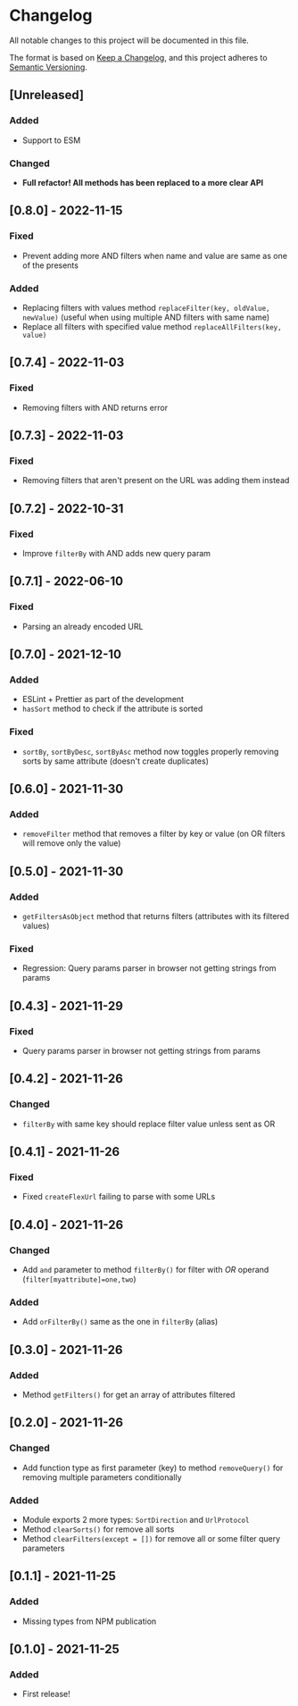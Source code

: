 # Changelog

All notable changes to this project will be documented in this file.

The format is based on [Keep a Changelog](https://keepachangelog.com/en/1.0.0/),
and this project adheres to [Semantic Versioning](https://semver.org/spec/v2.0.0.html).

## [Unreleased]

### Added

- Support to ESM 

### Changed

- **Full refactor! All methods has been replaced to a more clear API**

## [0.8.0] - 2022-11-15

### Fixed

- Prevent adding more AND filters when name and value are same as one of the presents

### Added

- Replacing filters with values method `replaceFilter(key, oldValue, newValue)` (useful when using multiple AND filters with same name)
- Replace all filters with specified value method `replaceAllFilters(key, value)`

## [0.7.4] - 2022-11-03

### Fixed

- Removing filters with AND returns error

## [0.7.3] - 2022-11-03

### Fixed

- Removing filters that aren't present on the URL was adding them instead

## [0.7.2] - 2022-10-31

### Fixed

- Improve `filterBy` with AND adds new query param

## [0.7.1] - 2022-06-10

### Fixed

- Parsing an already encoded URL

## [0.7.0] - 2021-12-10

### Added

- ESLint + Prettier as part of the development
- `hasSort` method to check if the attribute is sorted

### Fixed

- `sortBy`, `sortByDesc`, `sortByAsc` method now toggles properly removing sorts by same attribute (doesn't create duplicates)

## [0.6.0] - 2021-11-30

### Added

- `removeFilter` method that removes a filter by key or value (on OR filters will remove only the value)

## [0.5.0] - 2021-11-30

### Added

- `getFiltersAsObject` method that returns filters (attributes with its filtered values)

### Fixed

- Regression: Query params parser in browser not getting strings from params

## [0.4.3] - 2021-11-29

### Fixed

- Query params parser in browser not getting strings from params

## [0.4.2] - 2021-11-26

### Changed

- `filterBy` with same key should replace filter value unless sent as OR

## [0.4.1] - 2021-11-26

### Fixed

- Fixed `createFlexUrl` failing to parse with some URLs

## [0.4.0] - 2021-11-26

### Changed

- Add `and` parameter to method `filterBy()` for filter with _OR_ operand (`filter[myattribute]=one,two`)

### Added

- Add `orFilterBy()` same as the one in `filterBy` (alias)

## [0.3.0] - 2021-11-26

### Added

- Method `getFilters()` for get an array of attributes filtered

## [0.2.0] - 2021-11-26

### Changed

- Add function type as first parameter (key) to method `removeQuery()` for removing multiple parameters conditionally

### Added

- Module exports 2 more types: `SortDirection` and `UrlProtocol`
- Method `clearSorts()` for remove all sorts
- Method `clearFilters(except = [])` for remove all or some filter query parameters

## [0.1.1] - 2021-11-25

### Added

- Missing types from NPM publication

## [0.1.0] - 2021-11-25

### Added

- First release!
